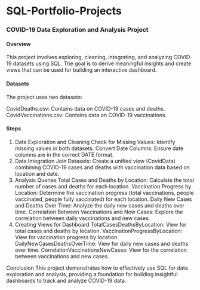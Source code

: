 # SQL-Portfolio-Projects


### COVID-19 Data Exploration and Analysis Project

#### Overview
This project involves exploring, cleaning, integrating, and analyzing COVID-19 datasets using SQL. The goal is to derive meaningful insights and create views that can be used for building an interactive dashboard.

#### Datasets
The project uses two datasets:

CovidDeaths.csv: Contains data on COVID-19 cases and deaths.
CovidVaccinations.csv: Contains data on COVID-19 vaccinations.


#### Steps

1. Data Exploration and Cleaning
Check for Missing Values: Identify missing values in both datasets.
Convert Date Columns: Ensure date columns are in the correct DATE format.
2. Data Integration
Join Datasets: Create a unified view (CovidData) combining COVID-19 cases and deaths with vaccination data based on location and date.
3. Analysis Queries
Total Cases and Deaths by Location: Calculate the total number of cases and deaths for each location.
Vaccination Progress by Location: Determine the vaccination progress (total vaccinations, people vaccinated, people fully vaccinated) for each location.
Daily New Cases and Deaths Over Time: Analyze the daily new cases and deaths over time.
Correlation Between Vaccinations and New Cases: Explore the correlation between daily vaccinations and new cases.
4. Creating Views for Dashboard
TotalCasesDeathsByLocation: View for total cases and deaths by location.
VaccinationProgressByLocation: View for vaccination progress by location.
DailyNewCasesDeathsOverTime: View for daily new cases and deaths over time.
CorrelationVaccinationsNewCases: View for the correlation between vaccinations and new cases.

Conclusion
This project demonstrates how to effectively use SQL for data exploration and analysis, providing a foundation for building insightful dashboards to track and analyze COVID-19 data.
